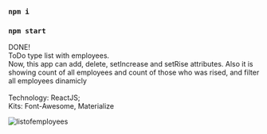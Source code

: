 ### `npm i`<br>
### `npm start`<br>

DONE!<br>
ToDo type list with employees. <br>
Now, this app can add, delete, setIncrease and setRise attributes. Also it is showing count of all employees and count of those who was rised, and filter all employees dinamicly<br>
<br>
Technology: ReactJS;<br>
Kits: Font-Awesome, Materialize<br>


![listofemployees](https://user-images.githubusercontent.com/87814580/163838229-9cd370e7-50e3-4fd7-9e5e-3312c0fd799f.jpeg)
